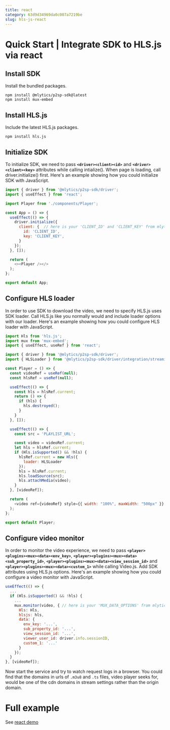 ```yaml
---
title: react
category: 63d9d34969da0c007a7219be
slug: hls-js-react
---
```

# Quick Start | Integrate SDK to HLS.js via react

## Install SDK

Install the bundled packages.

```text
npm install @mlytics/p2sp-sdk@latest
npm install mux-embed
```



## Install HLS.js

Include the latest HLS.js packages.

```text
npm install hls.js
```



## Initialize SDK

To initialize SDK, we need to pass **`<driver><client><id>`** and **`<driver><client><key>`** attributes while calling intialize(). When page is loading, call driver.initialize() first. Here's an example showing how you could initialize SDK with JavaScript.

```javascript
import { driver } from '@mlytics/p2sp-sdk/driver';
import { useEffect } from 'react';

import Player from './components/Player';

const App = () => {
  useEffect(() => {
    driver.initialize({
      client: {  // here is your 'CLIENT_ID' and 'CLIENT_KEY' from mlytics portal
        id: 'CLIENT_ID',
        key: 'CLIENT_KEY',
      }
    });
  }, []);

  return (
    <><Player /></>
  );
};

export default App;
```



## Configure HLS loader

In order to use SDK to download the video, we need to specify HLS.js uses SDK loader. Call HLS.js like you normally would and include loader options with our loader. Here's an example showing how you could configure HLS loader with JavaScript.

```javascript
import Hls from 'hls.js';
import mux from 'mux-embed';
import { useEffect, useRef } from 'react';

import { driver } from '@mlytics/p2sp-sdk/driver';
import { HLSLoader } from '@mlytics/p2sp-sdk/driver/integration/streaming/hls';

const Player = () => {
  const videoRef = useRef(null);
  const hlsRef = useRef(null);

  useEffect(() => {
    const hls = hlsRef.current;
    return () => {
      if (hls) {
        hls.destroyed();
      }
    }
  }, []);

  useEffect(() => {
    const src = 'PLAYLIST_URL';

    const video = videoRef.current;
    let hls = hlsRef.current;
    if (Hls.isSupported() && !hls) {
      hlsRef.current = new Hls({
        loader: HLSLoader
      });
      hls = hlsRef.current;
      hls.loadSource(src);
      hls.attachMedia(video);
    }
  }, [videoRef]);

  return (
    <video ref={videoRef} style={{ width: "100%", maxWidth: "500px" }} />
  );
};

export default Player;
```



## Configure video monitor

In order to monitor the video experience, we need to pass **`<player><plugins><mux><data><env_key>`**, **`<player><plugins><mux><data><sub_property_id>`**, **`<player><plugins><mux><data><view_session_id>`** and **`<player><plugins><mux><data><custom_1>`** while calling Video.js. Add SDK attributes using HLS.js options. Here's an example showing how you could configure a video monitor with JavaScript.

```javascript
useEffect(() => {
  ...
  if (Hls.isSupported() && !hls) {
    ...
    mux.monitor(video, { // here is your 'MUX_DATA_OPTIONS' from mlytics portal
      Hls: Hls,
      hlsjs: hls,
      data: {
        env_key: '...',
        sub_property_id: '...',
        view_session_id: '...',
        viewer_user_id: driver.info.sessionID,
        custom_1: '...'
      }
    });
  }
}, [videoRef]);
```

Now start the service and try to watch request logs in a browser. You could find that the domains in urls of `.m3u8` and `.ts` files, video player seeks for,  would be one of the cdn domains in stream settings rather than the origin domain.

# Full example

See [react demo](https://github.com/mlytics/stream-sdk-guide/tree/main/HLS.js/react-sample)